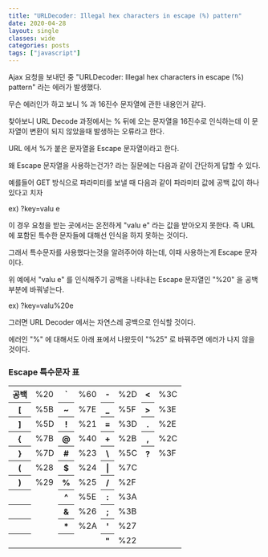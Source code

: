 ```yaml
---
title: "URLDecoder: Illegal hex characters in escape (%) pattern"
date: 2020-04-28
layout: single
classes: wide
categories: posts
tags: ["javascript"]
---
```


Ajax 요청을 보내던 중 "URLDecoder: Illegal hex characters in escape (%) pattern" 라는 에러가 발생했다.

무슨 에러인가 하고 보니 % 과 16진수 문자열에 관한 내용인거 같다.

찾아보니 URL Decode 과정에서는 % 뒤에 오는 문자열을 16진수로 인식하는데 이 문자열이 변환이 되지 않았을때 발생하는 오류라고 한다.

URL 에서 %가 붙은 문자열을 Escape 문자열이라고 한다.

왜 Escape 문자열을 사용하는건가? 라는 질문에는 다음과 같이 간단하게 답할 수 있다.

예를들어 GET 방식으로 파라미터를 보낼 때 다음과 같이 파라미터 값에 공백 값이 하나 있다고 치자

ex) ?key=valu e 

이 경우 요청을 받는 곳에서는 온전하게 "valu e" 라는 값을 받아오지 못한다. 즉 URL 에 포함된 특수한 문자들에 대해선 인식을 하지 못하는 것이다.

그래서 특수문자를 사용했다는것을 알려주어야 하는데, 이때 사용하는게 Escape 문자이다.

위 예에서 "valu e" 를 인식해주기 공백을 나타내는 Escape 문자열인 "%20" 을 공백부분에 바꿔넣는다.

ex) ?key=valu%20e

그러면 URL Decoder 에서는 자연스레 공백으로 인식할 것이다.

에러인 "%" 에 대해서도 아래 표에서 나왔듯이 "%25" 로 바꿔주면 에러가 나지 않을 것이다.

<h3><b> Escape 특수문자 표 </b> </h3>

<table>
  <tr>
    <th>공백</th>
    <td>%20</td>
    <th>`</th>
    <td>%60</td>
    <th>-</th>
    <td>%2D</td>
    <th><</th>
    <td>%3C</td>
  </tr>
  <tr>
    <th>[</th>
    <td>%5B</td>
    <th>~</th>
    <td>%7E</td>
    <th>_</th>
    <td>%5F</td>
    <th>></th>
    <td>%3E</td>
  </tr>
  <tr>
    <th>]</th>
    <td>%5D</td>
    <th>!</th>
    <td>%21</td>
    <th>=</th>
    <td>%3D</td>
    <th>.</th>
    <td>%2E</td>
  </tr>
  <tr>
    <th>{</th>
    <td>%7B</td>
    <th>@</th>
    <td>%40</td>
    <th>+</th>
    <td>%2B</td>
    <th>,</th>
    <td>%2C</td>
  </tr>
  <tr>
    <th>}</th>
    <td>%7D</td>
    <th>#</th>
    <td>%23</td>
    <th>\</th>
    <td>%5C</td>
    <th>?</th>
    <td>%3F</td>
  </tr>
  <tr>
    <th>(</th>
    <td>%28</td>
    <th>$</th>
    <td>%24</td>
    <th>|</th>
    <td>%7C</td>
  </tr>
  <tr>
    <th>)</th>
    <td>%29</td>
    <th>%</th>
    <td>%25</td>
    <th>/</th>
    <td>%2F</td>
  </tr>
  <tr>
    <th></th>
    <td></td>
    <th>^</th>
    <td>%5E</td>
    <th>:</th>
    <td>%3A</td>
  </tr>
  <tr>
    <th></th>
    <td></td>
    <th>&</th>
    <td>%26</td>
    <th>;</th>
    <td>%3B</td>
  </tr>
  <tr>
    <th></th>
    <td></td>
    <th>*</th>
    <td>%2A</td>
    <th>'</th>
    <td>%27</td>
  </tr>
  <tr>
    <th></th>
    <td></td>
    <th></th>
    <td></td>
    <th>"</th>
    <td>%22</td>
  </tr>
</table>
